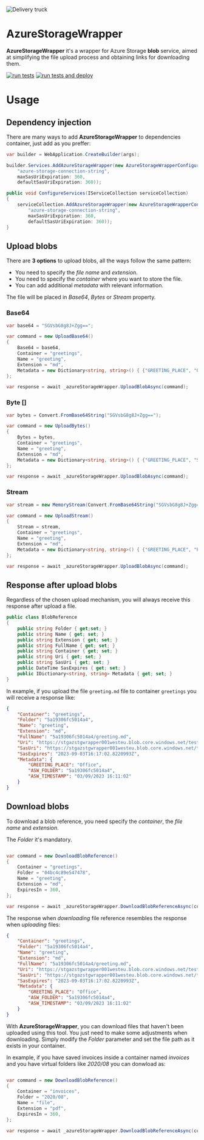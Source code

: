 ![Delivery truck](https://raw.githubusercontent.com/sergiobarriel/azure.storage.wrapper/dev/src/AzureStorageWrapper/AzureStorageWrapper/icon.png)

# AzureStorageWrapper

**AzureStorageWrapper** it's a wrapper for Azure Storage **blob** service, aimed at simplifying the file upload process and obtaining links for downloading them.

[![run tests](https://github.com/sergiobarriel/azure.storage.wrapper/actions/workflows/run-tests.yml/badge.svg?branch=dev)](https://github.com/sergiobarriel/azure.storage.wrapper/actions/workflows/run-tests.yml) 
[![run tests and deploy](https://github.com/sergiobarriel/azure.storage.wrapper/actions/workflows/run-tests-and-deploy.yml/badge.svg?branch=main)](https://github.com/sergiobarriel/azure.storage.wrapper/actions/workflows/run-tests-and-deploy.yml)

# Usage

## Dependency injection

There are many ways to add **AzureStorageWrapper** to dependencies container, just add as you preffer:

```csharp
var builder = WebApplication.CreateBuilder(args);

builder.Services.AddAzureStorageWrapper(new AzureStorageWrapperConfiguration(
    "azure-storage-connection-string",
    maxSasUriExpiration: 360, 
    defaultSasUriExpiration: 360));
```

```csharp
public void ConfigureServices(IServiceCollection serviceCollection)
{
    serviceCollection.AddAzureStorageWrapper(new AzureStorageWrapperConfiguration(
        "azure-storage-connection-string", 
        maxSasUriExpiration: 360, 
        defaultSasUriExpiration: 360));
}
```
## Upload blobs

There are **3 options** to upload blobs, all the ways follow the same pattern:

- You need to specify the *file name* and *extension*.
- You need to specify the *container* where you want to store the file.
- You can add additional *metadata* with relevant information.

The file will be placed in *Base64*, *Bytes* or *Stream* property.

### Base64

```csharp
var base64 = "SGVsbG8g8J+Zgg==";

var command = new UploadBase64()
{
    Base64 = base64,
    Container = "greetings",
    Name = "greeting",
    Extension = "md",
    Metadata = new Dictionary<string, string>() { {"GREETING_PLACE", "Office"} }
};

var response = await _azureStorageWrapper.UploadBlobAsync(command);
```

### Byte []

```csharp
var bytes = Convert.FromBase64String("SGVsbG8g8J+Zgg==");

var command = new UploadBytes()
{
    Bytes = bytes,
    Container = "greetings",
    Name = "greeting",
    Extension = "md",
    Metadata = new Dictionary<string, string>() { {"GREETING_PLACE", "Street"} }
};

var response = await _azureStorageWrapper.UploadBlobAsync(command);
```

### Stream

```csharp
var stream = new MemoryStream(Convert.FromBase64String("SGVsbG8g8J+Zgg=="));

var command = new UploadStream()
{
    Stream = stream,
    Container = "greetings",
    Name = "greeting",
    Extension = "md",
    Metadata = new Dictionary<string, string>() { {"GREETING_PLACE", "Park"} }
};

var response = await _azureStorageWrapper.UploadBlobAsync(command);
```

## Response after upload blobs

Regardless of the chosen upload mechanism, you will always receive this response after upload a file.

```csharp
public class BlobReference
{
    public string Folder { get;set; }
    public string Name { get; set; }
    public string Extension { get; set; }
    public string FullName { get; set; }
    public string Container { get; set; }
    public string Uri { get; set; }
    public string SasUri { get; set; }
    public DateTime SasExpires { get; set; }
    public IDictionary<string, string> Metadata { get; set; }
}
```

In example, if you upload the file `greeting.md` file to container `greetings` you will receive a response like:

```json
{
    "Container": "greetings",
    "Folder": "5a19306fc5014a4",
    "Name": "greeting",
    "Extension": "md",
    "FullName": "5a19306fc5014a4/greeting.md",
    "Uri": "https://stgazstgwrapper001westeu.blob.core.windows.net/tests/5a19306fc5014a4/greeting.md",
    "SasUri": "https://stgazstgwrapper001westeu.blob.core.windows.net/tests/5a19306fc5014a4/greeting.md?sv=2021-10-04\u0026se=2023-09-03T16%3A17%3A02Z\u0026sr=b\u0026sp=r\u0026sig=8hs8AzxABevSTc5y%2BhOWDDN%2FH5qFSpA8Omj4uqoxzms%3D",
    "SasExpires": "2023-09-03T16:17:02.8220993Z",
    "Metadata": {
        "GREETING_PLACE": "Office",
        "ASW_FOLDER": "5a19306fc5014a4",
        "ASW_TIMESTAMP": "03/09/2023 16:11:02"
    }
}
```

## Download blobs

To download a blob reference, you need specify the *container*, the *file name* and *extension*.

The *Folder* it's mandatory.

```csharp

var command = new DownloadBlobReference()
{
    Container = "greetings",
    Folder = "04bc4c89e547478",
    Name = "greeting",
    Extension = "md",
    ExpiresIn = 360,
};

var response = await _azureStorageWrapper.DownloadBlobReferenceAsync(command);

```

The response when *downloading* file reference resembles the response when *uploading* files:

```json
{
    "Container": "greetings",
    "Folder": "5a19306fc5014a4",
    "Name": "greeting",
    "Extension": "md",
    "FullName": "5a19306fc5014a4/greeting.md",
    "Uri": "https://stgazstgwrapper001westeu.blob.core.windows.net/tests/5a19306fc5014a4/greeting.md",
    "SasUri": "https://stgazstgwrapper001westeu.blob.core.windows.net/tests/5a19306fc5014a4/greeting.md?sv=2021-10-04\u0026se=2023-09-03T16%3A17%3A02Z\u0026sr=b\u0026sp=r\u0026sig=8hs8AzxABevSTc5y%2BhOWDDN%2FH5qFSpA8Omj4uqoxzms%3D",
    "SasExpires": "2023-09-03T16:17:02.8220993Z",
    "Metadata": {
        "GREETING_PLACE": "Office",
        "ASW_FOLDER": "5a19306fc5014a4",
        "ASW_TIMESTAMP": "03/09/2023 16:11:02"
    }
}
```

With **AzureStorageWrapper**, you can download files that haven't been uploaded using this tool. You just need to make some adjustments when downloading. Simply modify the *Folder* parameter and set the file path as it exists in your container.

In example, if you have saved invoices inside a container named *invoices* and you have virtual folders like *2020/08* you can donwload as:

```csharp

var command = new DownloadBlobReference()
{
    Container = "invoices",
    Folder = "2020/08",
    Name = "file",
    Extension = "pdf",
    ExpiresIn = 360,
};

var response = await _azureStorageWrapper.DownloadBlobReferenceAsync(command);

```
